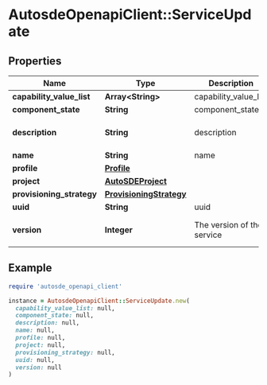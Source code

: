 # AutosdeOpenapiClient::ServiceUpdate

## Properties

| Name | Type | Description | Notes |
| ---- | ---- | ----------- | ----- |
| **capability_value_list** | **Array&lt;String&gt;** | capability_value_list | [optional] |
| **component_state** | **String** | component_state | [optional] |
| **description** | **String** | description | [optional][default to &#39;&#39;] |
| **name** | **String** | name | [optional] |
| **profile** | [**Profile**](Profile.md) |  | [optional] |
| **project** | [**AutoSDEProject**](AutoSDEProject.md) |  | [optional] |
| **provisioning_strategy** | [**ProvisioningStrategy**](ProvisioningStrategy.md) |  | [optional] |
| **uuid** | **String** | uuid | [optional] |
| **version** | **Integer** | The version of the service | [optional][default to 1] |

## Example

```ruby
require 'autosde_openapi_client'

instance = AutosdeOpenapiClient::ServiceUpdate.new(
  capability_value_list: null,
  component_state: null,
  description: null,
  name: null,
  profile: null,
  project: null,
  provisioning_strategy: null,
  uuid: null,
  version: null
)
```

